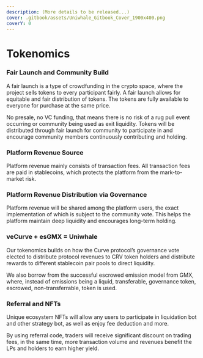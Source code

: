 ```yaml
---
description: (More details to be released...)
cover: .gitbook/assets/Uniwhale_Gitbook_Cover_1900x400.png
coverY: 0
---
```


# Tokenomics

### Fair Launch and Community Build

A fair launch is a type of crowdfunding in the crypto space, where the project sells tokens to every participant fairly. A fair launch allows for equitable and fair distribution of tokens. The tokens are fully available to everyone for purchase at the same price.

No presale, no VC funding, that means there is no risk of a rug pull event occurring or community being used as exit liquidity. Tokens will be distributed through fair launch for community to participate in and encourage community members continuously contributing and holding.&#x20;

### Platform Revenue Source

Platform revenue mainly consists of transaction fees. All transaction fees are paid in stablecoins, which protects the platform from the mark-to-market risk.

### Platform Revenue Distribution via Governance

Platform revenue will be shared among the platform users, the exact implementation of which is subject to the community vote. This helps the platform maintain deep liquidity and encourages long-term holding.

### veCurve + esGMX = Uniwhale

Our tokenomics builds on how the Curve protocol’s governance vote elected to distribute protocol revenues to CRV token holders and distribute rewards to different stablecoin pair pools to direct liquidity.

We also borrow from the successful escrowed emission model from GMX, where, instead of emissions being a liquid, transferable, governance token, escrowed, non-transferrable, token is used.&#x20;

### Referral and NFTs

Unique ecosystem NFTs will allow any users to participate in liquidation bot and other strategy bot, as well as enjoy fee deduction and more.

By using referral code, traders will receive significant discount on trading fees, in the same time, more transaction volume and revenues benefit the LPs and holders to earn higher yield.&#x20;
